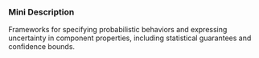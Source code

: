 ### Mini Description

Frameworks for specifying probabilistic behaviors and expressing uncertainty in component properties, including statistical guarantees and confidence bounds.
